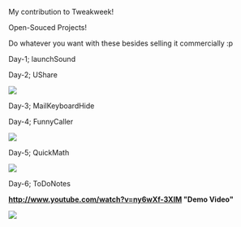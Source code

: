 My contribution to Tweakweek!

Open-Souced Projects!

Do whatever you want with these besides selling it commercially :p


Day-1; launchSound

Day-2; UShare

![](http://s3.amazonaws.com/imgly_production/1603575/large.png)

Day-3; MailKeyboardHide

Day-4; FunnyCaller

![](http://s3.amazonaws.com/imgly_production/1621190/large.png)

Day-5; QuickMath

![](http://s3.amazonaws.com/imgly_production/1630696/large.png)

Day-6; ToDoNotes

<b>http://www.youtube.com/watch?v=ny6wXf-3XlM "Demo Video"</b>

[![](http://s3.amazonaws.com/imgly_production/1638235/large.png)](http://s3.amazonaws.com/imgly_production/1638236/large.png)



